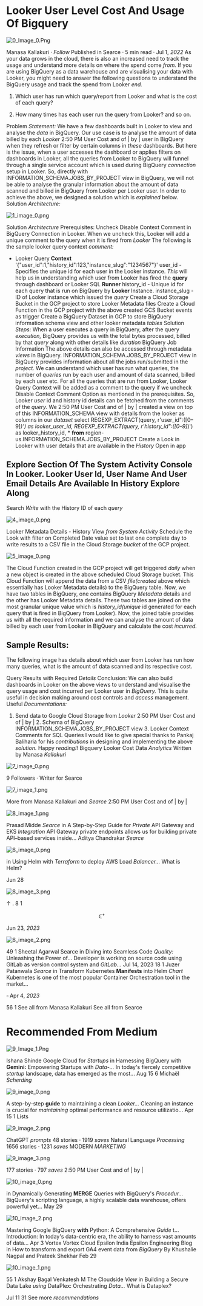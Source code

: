 # Looker User Level Cost And **Usage** Of **Bigquery**

![0_Image_0.Png](0_Image_0.Png)

Manasa Kallakuri · *Follow* Published in Searce · 5 min read · Jul 1, *2022* As your data grows in the cloud, there is also an increased need to track the usage and understand more details on where the spend come *from.* If you are using BigQuery as a data warehouse and are visualising your data with Looker, you might need to answer the following questions to understand the BigQuery usage and track the spend from Looker *end.*
1. Which user has run which query/report from Looker and what is the cost of each query?

2. How many times has each user run the query from Looker? and so on.

Problem *Statement:* We have a few dashboards built in Looker to view and analyse the *data* in BigQuery. Our use case is to analyse the amount of data billed by each *Looker* 2:50 PM  User  Cost and  of  | by   | user in BigQuery when they refresh or filter by certain columns in *these* dashboards. But here is the issue, when a user accesses the dashboard or applies filters on dashboards in Looker, all the queries from Looker to BigQuery will funnel through a single service account which is used during BigQuery *connection* setup in Looker. So, directly with INFORMATION_SCHEMA.JOBS_BY_PROJECT *view* in BigQuery, we will not be able to analyse the granular information about the amount of data scanned and billed in BigQuery from Looker per Looker user. In order to achieve the above, we designed a solution which is *explained* below. Solution *Architecture:*

![1_image_0.png](1_image_0.png)

Solution *Architecture* Prerequisites:
Uncheck Disable Context Comment in BigQuery Connection in Looker. When we uncheck this, Looker will add a unique comment to the query when it is fired from *Looker* The following is the sample looker query context *comment:*
- Looker Query **Context** '{"user_id":1,"history_id":123,"instance_slug":"1234567"}'
user_id - Specifies the unique id for each user in the Looker instance. *This* will help us in understanding which user from Looker has fired the **query** through dashboard or Looker SQL **Runner** history_id - Unique id for each query that is run on BigQuery by **Looker** Instance. instance_slug - ID of Looker instance which issued the *query* Create a Cloud Storage Bucket in the GCP project to store Looker Metadata files Create a Cloud Function in the GCP project with the above created GCS Bucket events as trigger Create a BigQuery Dataset in GCP to store BigQuery information schema view and other looker metadata *tables* Solution *Steps:*
When a user executes a query in BigQuery, after the query *execution,* BigQuery provides us with the total bytes processed, billed by that *query* along with other details like *duration* BigQuery Job Information The above details can also be accessed through metadata *views* in BigQuery. INFORMATION_SCHEMA.JOBS_BY_PROJECT view in BigQuery provides information about all the jobs run/submitted in the *project.* We can understand which user has run what queries, the number of *queries* run by each user and amount of data scanned, billed by each user etc. For all the queries that are run from Looker, Looker Query Context will be added as a comment to the query if we uncheck Disable Context Comment Option as mentioned in the prerequisites. So, Looker *user* id and history id details can be fetched from the comments of the *query.* We 2:50 PM  User  Cost and  of  | by   | created a view on top of this INFORMATION_SCHEMA view with details from the looker as columns in our *dataset* select REGEXP_EXTRACT(query, r'user_id":([0–9]*)') as *looker_user_id,*
REGEXP_EXTRACT(query, r'history_id":([0–9]*)') as looker_history_id, * **from** region-us.INFORMATION_SCHEMA.JOBS_BY_PROJECT
Create a Look in Looker with user details that are available in the *History* Open in app

## Explore Section Of The System Activity Console In Looker. Looker User Id, User Name And User Email Details Are Available In History Explore Along

Search *Write* with the History ID of each *query*

![4_image_0.png](4_image_0.png)

Looker Metadata Details - History View *from System Activity* Schedule the Look with filter on Completed Date value set to last one complete day to write results to a CSV file in the Cloud Storage *bucket* of the GCP project.

![5_image_0.png](5_image_0.png)

The Cloud Function created in the GCP project will get triggered *daily* when a new object is created in the above scheduled Cloud Storage bucket. This Cloud Function will append the data from a CSV *file(created* above which essentially has Looker Metadata details) to the BigQuery table. Now, we have two tables in BigQuery, one contains BigQuery *Metadata* details and the other has Looker Metadata details. These two tables are joined on the most granular unique value which is *history_id(unique* id generated for each query that is fired in BigQuery from Looker). Now, the joined table provides us with all the required information and we can analyse the amount of data billed by each user from Looker in BigQuery and calculate the cost *incurred.*

## Sample **Results:**

The following image has details about which user from Looker has run how many queries, what is the amount of data scanned and its respective cost.

Query Results with Required *Details* Conclusion: We can also build dashboards in Looker on the above views to understand and visualise the query usage and cost incurred per Looker user in *BigQuery.* This is quite useful in decision making around cost controls and *access* management. Useful *Documentations:*
1. Send data to Google Cloud Storage from *Looker* 2:50 PM  User  Cost and  of  | by   | 2. Schema of BigQuery INFORMATION_SCHEMA.JOBS_BY_PROJECT view 3. Looker Context Comments for SQL Queries I would like to give special thanks to Pankaj Baliharia for his *contributions* in designing and implementing the above *solution.* Happy *reading!!*
Bigquery Looker Cost Data *Analytics* Written by Manasa *Kallakuri*

![7_image_0.png](7_image_0.png)

9 Followers · Writer for Searce

![7_image_1.png](7_image_1.png)

More from Manasa Kallakuri and *Searce* 2:50 PM  User  Cost and  of  | by   | 

![8_image_1.png](8_image_1.png)

Prasad Midde *Searce* in A Step-by-Step Guide for *Private* API Gateway and EKS *Integration* API Gateway private endpoints allows us for building private API–based services inside…
Aditya Chandrakar *Searce*

![8_image_0.png](8_image_0.png)

in Using Helm with *Terraform* to deploy AWS Load *Balancer…*
What is Helm?

Jun 28

![8_image_3.png](8_image_3.png)

$\uparrow$ . 
8 1

$$\mathbb{C}^{+}$$

Jun 23, *2023*

![8_image_2.png](8_image_2.png)

49 1 Sheetal Agarwal Searce in Diving into Seamless Code *Quality:* Unleashing the Power of…
Developer is working on source code using GitLab as version control system and *GitLab…*
Jul 14, 2023 18 1 Juzer Patanwala *Searce* in Transform Kubernetes **Manifests** into Helm *Chart* Kubernetes is one of the most popular Container Orchestration tool in the market…

$\square$
Apr 4, *2023*

56 1 See all from Manasa Kallakuri See all from Searce

# Recommended From **Medium**

![9_Image_1.Png](9_Image_1.Png)

Ishana Shinde Google Cloud for *Startups* in Harnessing BigQuery with **Gemini:** Empowering Startups with *Data-…*
In today's fiercely competitive *startup* landscape, data has emerged as the most…
Aug 15 6 Michaël *Scherding*

![9_image_0.png](9_image_0.png)

A step-by-step **guide** to maintaining a clean *Looker…*
Cleaning an instance is crucial for *maintaining* optimal performance and resource utilizatio…
Apr 15 1 Lists

![9_image_2.png](9_image_2.png)

ChatGPT *prompts* 48 stories · 1919 *saves* Natural Language *Processing* 1656 stories · 1231 *saves* MODERN *MARKETING*

![9_image_3.png](9_image_3.png)

177 stories · 797 *saves* 2:50 PM  User  Cost and  of  | by   | 

![10_image_0.png](10_image_0.png)

in Dynamically Generating **MERGE** Queries with BigQuery's *Procedur…*
BigQuery's scripting language, a highly scalable data warehouse, offers powerful yet…
May 29

![10_image_2.png](10_image_2.png)

Mastering Google BigQuery **with** Python: A Comprehensive *Guide* t…
Introduction: In today's data-centric era, the ability to harness vast amounts of data…
Apr 3 Vortex Vortex Cloud Epsilon India Epsilon Engineering Blog in How to transform and export GA4 event data from *BigQuery* By Khushalie Nagpal and Prateek Shekhar Feb 29

![10_image_1.png](10_image_1.png)

55 1 Akshay Bagal Venkatesh M The Cloudside *View* in Building a Secure Data Lake *using* DataPlex: Orchestrating *Data…*
What is Dataplex?

Jul 11 31 See more *recommendations*